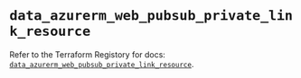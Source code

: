 # `data_azurerm_web_pubsub_private_link_resource`

Refer to the Terraform Registory for docs: [`data_azurerm_web_pubsub_private_link_resource`](https://registry.terraform.io/providers/hashicorp/azurerm/3.63.0/docs/data-sources/web_pubsub_private_link_resource).
